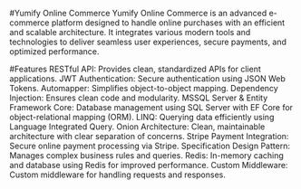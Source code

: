 #Yumify Online Commerce
Yumify Online Commerce is an advanced e-commerce platform designed to handle online purchases with an efficient and scalable architecture. It integrates various modern tools and technologies to deliver seamless user experiences, secure payments, and optimized performance.

#Features
RESTful API: Provides clean, standardized APIs for client applications.
JWT Authentication: Secure authentication using JSON Web Tokens.
Automapper: Simplifies object-to-object mapping.
Dependency Injection: Ensures clean code and modularity.
MSSQL Server & Entity Framework Core: Database management using SQL Server with EF Core for object-relational mapping (ORM).
LINQ: Querying data efficiently using Language Integrated Query.
Onion Architecture: Clean, maintainable architecture with clear separation of concerns.
Stripe Payment Integration: Secure online payment processing via Stripe.
Specification Design Pattern: Manages complex business rules and queries.
Redis: In-memory caching and database using Redis for improved performance.
Custom Middleware: Custom middleware for handling requests and responses.
